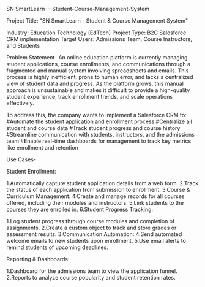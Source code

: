SN SmartLearn---Student-Course-Management-System

Project Title: "SN SmartLearn - Student & Course Management System"

Industry: Education Technology (EdTech) Project Type: B2C Salesforce CRM implementation Target Users: Admissions Team, Course Instructors, and Students

Problem Statement- An online education platform is currently managing student applications, course enrollments, and communications through a fragmented and manual system involving spreadsheets and emails. This process is highly inefficient, prone to human error, and lacks a centralized view of student data and progress. As the platform grows, this manual approach is unsustainable and makes it difficult to provide a high-quality student experience, track enrollment trends, and scale operations effectively.

To address this, the company wants to implement a Salesforce CRM to: #Automate the student application and enrollment process #Centralize all student and course data #Track student progress and course history #Streamline communication with students, instructors, and the admissions team #Enable real-time dashboards for management to track key metrics like enrollment and retention

Use Cases-

Student Enrollment:

1.Automatically capture student application details from a web form.
2.Track the status of each application from submission to enrollment.
3.Course & Curriculum Management:
4.Create and manage records for all courses offered, including their modules and instructors.
5.Link students to the courses they are enrolled in.
6.Student Progress Tracking:

1.Log student progress through course modules and completion of assignments. 2.Create a custom object to track and store grades or assessment results. 3.Communication Automation: 4.Send automated welcome emails to new students upon enrollment. 5.Use email alerts to remind students of upcoming deadlines.

Reporting & Dashboards:

1.Dashboard for the admissions team to view the application funnel. 2.Reports to analyze course popularity and student retention rates.
